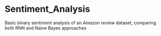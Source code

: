 # Sentiment_Analysis
Basic binary sentiment analysis of an Amazon review dataset, comparing both RNN and Naive Bayes approaches 
